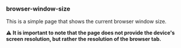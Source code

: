 ### browser-window-size

This is a simple page that shows the current browser window size.

:warning: **It is important to note that the page does not provide the device's screen resolution, but rather the resolution of the browser tab.**